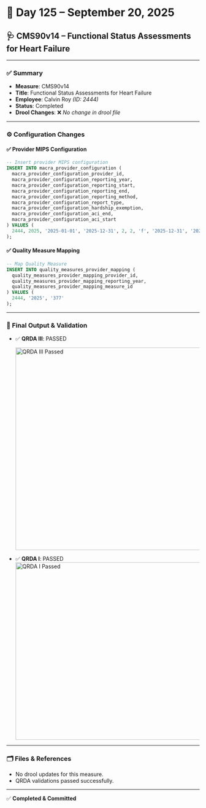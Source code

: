 

# 📅 Day 125 – September 20, 2025

## 🩺 CMS90v14 – Functional Status Assessments for Heart Failure

---

### ✅ Summary

- **Measure**: CMS90v14
- **Title**: Functional Status Assessments for Heart Failure
- **Employee**: Calvin Roy *(ID: 2444)*
- **Status**: Completed
- **Drool Changes**: ❌ *No change in drool file*

---

### ⚙️ Configuration Changes

#### ✅ Provider MIPS Configuration

```sql
-- Insert provider MIPS configuration
INSERT INTO macra_provider_configuration (
  macra_provider_configuration_provider_id,
  macra_provider_configuration_reporting_year,
  macra_provider_configuration_reporting_start,
  macra_provider_configuration_reporting_end,
  macra_provider_configuration_reporting_method,
  macra_provider_configuration_report_type,
  macra_provider_configuration_hardship_exemption,
  macra_provider_configuration_aci_end,
  macra_provider_configuration_aci_start
) VALUES (
  2444, 2025, '2025-01-01', '2025-12-31', 2, 2, 'f', '2025-12-31', '2025-01-01'
);
````

#### ✅ Quality Measure Mapping

```sql
-- Map Quality Measure
INSERT INTO quality_measures_provider_mapping (
  quality_measures_provider_mapping_provider_id,
  quality_measures_provider_mapping_reporting_year,
  quality_measures_provider_mapping_measure_id
) VALUES (
  2444, '2025', '377'
);
```

---

### 🧪 Final Output & Validation

* ✅ **QRDA III**: PASSED
  
  <img width="586" height="528" alt="QRDA III Passed" src="https://github.com/user-attachments/assets/aa4273fd-953c-4c14-a3e8-f9c92806202b" />

* ✅ **QRDA I**: PASSED
   <img width="556" height="463" alt="QRDA I Passed" src="https://github.com/user-attachments/assets/919e74a9-00da-4525-9aff-da3e6b7e5584" />

---

### 🗂️ Files & References

* No drool updates for this measure.
* QRDA validations passed successfully.

---

✅ **Completed & Committed**




